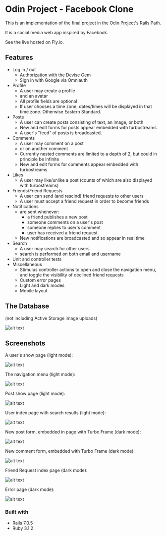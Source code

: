 # Odin Project - Facebook Clone

This is an implementation of the [final project](https://www.theodinproject.com/lessons/ruby-on-rails-rails-final-project) in the [Odin Project's](https://www.theodinproject.com) Rails Path. 

It is a social media web app inspired by Facebook. 

See the live hosted on Fly.io.

## Features

- Log in / out
  - Authorization with the Devise Gem
  - Sign in with Google via Omniauth
- Profile
  - A user may create a profile
  - and an avatar
  - All profile fields are optional
  - If user chooses a time zone, dates/times will be displayed in that time zone. Otherwise Eastern Standard.
- Posts
  - A user can create posts consisting of text, an image, or both
  - New and edit forms for posts appear embedded with turbostreams
  - A user's "feed" of posts is broadcasted. 
- Comments
  - A user may comment on a post
  - or on another comment
  - Currently nested comments are limited to a depth of 2, but could in principle be infinite
  - New and edit forms for comments appear embedded with turbostreams
- Likes
  - A user may like/unlike a post (counts of which are also displayed with turbostreams) 
- Friends/Friend Requests
  - A user can send (and rescind) friend requests to other users 
  - A user must accept a friend request in order to become friends
- Notifications 
  - are sent whenever:
    - a friend publishes a new post
    - someone comments on a user's post 
    - someone replies to user's comment
    - user has received a friend request 
  - New notifications are broadcasted and so appear in real time
- Search
  - A user may search for other users 
  - search is performed on both email and username
- Unit and controller tests
- Miscellaneous
  - Stimulus controller actions to open and close the navigation menu, and toggle the visibility of declined friend requests
  - Custom error pages
  - Light and dark modes
  - Mobile layout

## The Database

(not including Active Storage image uploads)

![alt text](readme_resources/uml.jpg "uml diagram of databases") 

## Screenshots

A user's show page (light mode):

![alt text](readme_resources/user_show_page_light_cropped.png "user's page after signing in")

The navigation menu (light mode):

![alt text](readme_resources/menu_light.png "menu")

Post show page (light mode):

![alt text](readme_resources/post_show_light.png "post with comments")

User index page with search results (light mode):

![alt text](readme_resources/user_search_light.png "user search results")

New post form, embedded in page with Turbo Frame (dark mode):

![alt text](readme_resources/new_post_form_dark_cropped.png "new post form")

New comment form, embedded with Turbo Frame (dark mode):

![alt text](readme_resources/new_comment_form_dark.png "new comment form")

Friend Request index page (dark mode):

![alt text](readme_resources/friend_requests_index_dark.png "friend request page")

Error page (dark mode):

![alt text](readme_resources/404.png "404 error page")

### Built with

- Rails 7.0.5
- Ruby 3.1.2